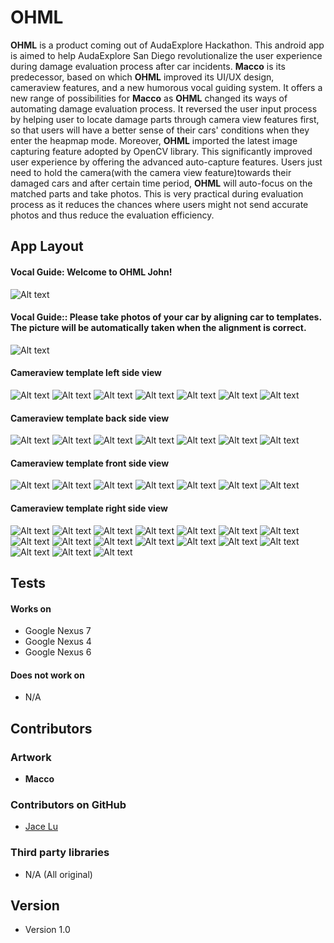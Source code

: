OHML 
======
**OHML** is a product coming out of AudaExplore Hackathon. This android app is aimed to help AudaExplore San Diego revolutionalize the user experience during damage evaluation process after car incidents.
**Macco** is its predecessor, based on which **OHML** improved its UI/UX design, cameraview features, and a new humorous vocal guiding system. 
It offers a new range of possibilities for **Macco** as **OHML** changed its ways of automating damage evaluation process. It reversed the user input process
by helping user to locate damage parts through camera view features first, so that users will have a better sense of their cars' conditions when they enter
the heapmap mode. Moreover, **OHML** imported the latest image capturing feature adopted by OpenCV library. This significantly improved user experience by offering the advanced auto-capture features. Users just need to hold the camera(with the camera view feature)towards their damaged cars and after certain time period, **OHML** will auto-focus on the matched parts and take photos. This is very practical during evaluation process as it reduces the chances where users might not send accurate photos and thus reduce the evaluation efficiency.
## App Layout
#### Vocal Guide: Welcome to OHML John!
![Alt text](https://cloud.githubusercontent.com/assets/13673458/14061802/6916f284-f347-11e5-886b-de322a1bd79b.jpg?raw=true "Audio: Welcome to OHML John!")
#### Vocal Guide:: Please take photos of your car by aligning car to templates. The picture will be automatically taken when the alignment is correct.
![Alt text](https://cloud.githubusercontent.com/assets/13673458/14061809/692904ec-f347-11e5-8df6-fa76cd9280d5.jpg?raw=true "Optional Title")
#### Cameraview template left side view
![Alt text](https://cloud.githubusercontent.com/assets/13673458/14061804/69187794-f347-11e5-830d-3b43962698f6.jpg?raw=true "Optional Title")
![Alt text](http://c.dryicons.com/images/icon_sets/handy_icons_set/png/128x128/down_arrow.png?raw=true "Optional Title")
![Alt text](http://c.dryicons.com/images/icon_sets/handy_icons_set/png/128x128/down_arrow.png?raw=true "Optional Title")
![Alt text](http://c.dryicons.com/images/icon_sets/handy_icons_set/png/128x128/down_arrow.png?raw=true "Optional Title")
![Alt text](http://c.dryicons.com/images/icon_sets/handy_icons_set/png/128x128/down_arrow.png?raw=true "Optional Title")
![Alt text](http://c.dryicons.com/images/icon_sets/handy_icons_set/png/128x128/down_arrow.png?raw=true "Optional Title")
![Alt text](http://c.dryicons.com/images/icon_sets/handy_icons_set/png/128x128/down_arrow.png?raw=true "Optional Title")
#### Cameraview template back side view
![Alt text](https://cloud.githubusercontent.com/assets/13673458/14061800/6916b986-f347-11e5-9f99-f306961b801c.jpg?raw=true "Optional Title")
![Alt text](http://c.dryicons.com/images/icon_sets/handy_icons_set/png/128x128/down_arrow.png?raw=true "Optional Title")
![Alt text](http://c.dryicons.com/images/icon_sets/handy_icons_set/png/128x128/down_arrow.png?raw=true "Optional Title")
![Alt text](http://c.dryicons.com/images/icon_sets/handy_icons_set/png/128x128/down_arrow.png?raw=true "Optional Title")
![Alt text](http://c.dryicons.com/images/icon_sets/handy_icons_set/png/128x128/down_arrow.png?raw=true "Optional Title")
![Alt text](http://c.dryicons.com/images/icon_sets/handy_icons_set/png/128x128/down_arrow.png?raw=true "Optional Title")
![Alt text](http://c.dryicons.com/images/icon_sets/handy_icons_set/png/128x128/down_arrow.png?raw=true "Optional Title")
#### Cameraview template front side view
![Alt text](https://cloud.githubusercontent.com/assets/13673458/14061807/692827de-f347-11e5-962b-c7d680777c4c.jpg?raw=true "Optional Title")
![Alt text](http://c.dryicons.com/images/icon_sets/handy_icons_set/png/128x128/down_arrow.png?raw=true "Optional Title")
![Alt text](http://c.dryicons.com/images/icon_sets/handy_icons_set/png/128x128/down_arrow.png?raw=true "Optional Title")
![Alt text](http://c.dryicons.com/images/icon_sets/handy_icons_set/png/128x128/down_arrow.png?raw=true "Optional Title")
![Alt text](http://c.dryicons.com/images/icon_sets/handy_icons_set/png/128x128/down_arrow.png?raw=true "Optional Title")
![Alt text](http://c.dryicons.com/images/icon_sets/handy_icons_set/png/128x128/down_arrow.png?raw=true "Optional Title")
![Alt text](http://c.dryicons.com/images/icon_sets/handy_icons_set/png/128x128/down_arrow.png?raw=true "Optional Title")
#### Cameraview template right side view
![Alt text](https://cloud.githubusercontent.com/assets/13673458/14061801/6916d8bc-f347-11e5-958e-b1b25168874a.jpg?raw=true "Optional Title")
![Alt text](https://cloud.githubusercontent.com/assets/13673458/11005521/18b8df48-8473-11e5-90e6-d8a217ef2860.jpg?raw=true "Optional Title")
![Alt text](http://c.dryicons.com/images/icon_sets/handy_icons_set/png/128x128/down_arrow.png?raw=true "Optional Title")
![Alt text](http://c.dryicons.com/images/icon_sets/handy_icons_set/png/128x128/down_arrow.png?raw=true "Optional Title")
![Alt text](http://c.dryicons.com/images/icon_sets/handy_icons_set/png/128x128/down_arrow.png?raw=true "Optional Title")
![Alt text](http://c.dryicons.com/images/icon_sets/handy_icons_set/png/128x128/down_arrow.png?raw=true "Optional Title")
![Alt text](http://c.dryicons.com/images/icon_sets/handy_icons_set/png/128x128/down_arrow.png?raw=true "Optional Title")
![Alt text](http://c.dryicons.com/images/icon_sets/handy_icons_set/png/128x128/down_arrow.png?raw=true "Optional Title")
![Alt text](https://cloud.githubusercontent.com/assets/13673458/11005522/18b9d510-8473-11e5-96a0-2137e9f26741.jpg?raw=true "Optional Title")
![Alt text](https://cloud.githubusercontent.com/assets/13673458/11005523/18ba8b4a-8473-11e5-8c08-3d14c1e3e7aa.jpg?raw=true "Optional Title")
![Alt text](http://c.dryicons.com/images/icon_sets/handy_icons_set/png/128x128/down_arrow.png?raw=true "Optional Title")
![Alt text](http://c.dryicons.com/images/icon_sets/handy_icons_set/png/128x128/down_arrow.png?raw=true "Optional Title")
![Alt text](http://c.dryicons.com/images/icon_sets/handy_icons_set/png/128x128/down_arrow.png?raw=true "Optional Title")
![Alt text](http://c.dryicons.com/images/icon_sets/handy_icons_set/png/128x128/down_arrow.png?raw=true "Optional Title")
![Alt text](http://c.dryicons.com/images/icon_sets/handy_icons_set/png/128x128/down_arrow.png?raw=true "Optional Title")
![Alt text](http://c.dryicons.com/images/icon_sets/handy_icons_set/png/128x128/down_arrow.png?raw=true "Optional Title")
![Alt text](https://cloud.githubusercontent.com/assets/13673458/11005527/18d45f8e-8473-11e5-9cb7-60e554349a90.jpg?raw=true "Optional Title")


## Tests
#### Works on
* Google Nexus 7
* Google Nexus 4
* Google Nexus 6

#### Does not work on
* N/A

## Contributors
### Artwork
* **Macco**

### Contributors on GitHub
* [Jace Lu](https://github.com/CodeInSuits)

### Third party libraries
* N/A (All original)

## Version 
* Version 1.0
